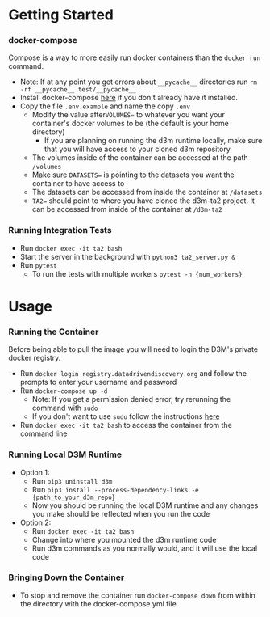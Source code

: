 
# Getting Started
### docker-compose
Compose is a way to more easily run docker containers than the `docker run` command.
* Note: If at any point you get errors about ``__pycache__`` directories run `rm -rf __pycache__ test/__pycache__`
* Install docker-compose [here](https://docs.docker.com/compose/install/#install-compose) if you don't already have it installed.
* Copy the file `.env.example` and name the copy `.env`
  * Modify the value after`VOLUMES=` to whatever you want your container's docker volumes to be (the default is your home directory)
    * If you are planning on running the d3m runtime locally, make sure that you will have access to your cloned d3m repository
  * The volumes inside of the container can be accessed at the path `/volumes`
  * Make sure `DATASETS=` is pointing to the datasets you want the container to have access to
  * The datasets can be accessed from inside the container at `/datasets`
  * `TA2=` should point to where you have cloned the d3m-ta2 project. It can be accessed from inside of the container at `/d3m-ta2`
  
### Running Integration Tests
* Run `docker exec -it ta2 bash`
* Start the server in the background with `python3 ta2_server.py &`
* Run `pytest`
  * To run the tests with multiple workers `pytest -n {num_workers}`

# Usage
### Running the Container
Before being able to pull the image you will need to login the D3M's private docker registry.
* Run `docker login registry.datadrivendiscovery.org` and follow the prompts to enter your username and password
* Run `docker-compose up -d`
  * Note: If you get a permission denied error, try rerunning the command with `sudo`
  * If you don't want to use `sudo` follow the instructions [here](https://askubuntu.com/questions/477551/how-can-i-use-docker-without-sudo)
* Run `docker exec -it ta2 bash` to access the container from the command line

### Running Local D3M Runtime
* Option 1:
  * Run `pip3 uninstall d3m`
  * Run `pip3 install --process-dependency-links -e {path_to_your_d3m_repo}`
  * Now you should be running the local D3M runtime and any changes you make should be reflected when you run the code
* Option 2:
  * Run `docker exec -it ta2 bash`
  * Change into where you mounted the d3m runtime code
  * Run d3m commands as you normally would, and it will use the local code
 

### Bringing Down the Container
* To stop and remove the container run `docker-compose down` from within the directory with the docker-compose.yml file
